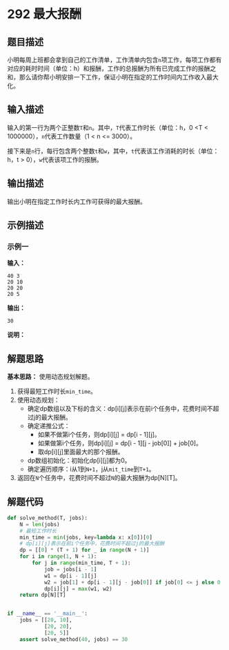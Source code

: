 # 292 最大报酬

## 题目描述

小明每周上班都会拿到自己的工作清单，工作清单内包含`n`项工作，每项工作都有对应的耗时时间（单位：h）和报酬，工作的总报酬为所有已完成工作的报酬之和，那么请你帮小明安排一下工作，保证小明在指定的工作时间内工作收入最大化。

## 输入描述

输入的第一行为两个正整数`T`和`n`。其中，`T`代表工作时长（单位：h，0 <T < 1000000），`n`代表工作数量（1 < n <= 3000）。

接下来是`n`行，每行包含两个整数`t`和`w`，其中，`t`代表该工作消耗的时长（单位：h，t > 0），`w`代表该项工作的报酬。

## 输出描述

输出小明在指定工作时长内工作可获得的最大报酬。

## 示例描述

### 示例一

**输入：**
```text
40 3
20 10
20 20
20 5
```

**输出：**
```text
30
```

**说明：**  

## 解题思路

**基本思路：** 使用动态规划解题。
1. 获得最短工作时长`min_time`。
2. 使用动态规划：
    - 确定dp数组以及下标的含义：dp[i][j]表示在前i个任务中，花费时间不超过j的最大报酬。
    - 确定递推公式：
         - 如果不做第i个任务，则dp[i][j] = dp[i - 1][j]。
         - 如果做第i个任务，则dp[i][j] = dp[i - 1][j - job[0]] + job[0]。
         - 取dp[i][j]里面最大的那个报酬。
    - dp数组初始化：初始化dp[i][j]都为0。
    - 确定遍历顺序：i从1到`N+1`，j从`mit_time`到`T+1`。
3. 返回在`N`个任务中，花费时间不超过`N`的最大报酬为dp[N][T]。   

## 解题代码

```python
def solve_method(T, jobs):
    N = len(jobs)
    # 最短工作时长
    min_time = min(jobs, key=lambda x: x[0])[0]
    # dp[i][j]表示在前i个任务中，花费时间不超过j的最大报酬
    dp = [[0] * (T + 1) for _ in range(N + 1)]
    for i in range(1, N + 1):
        for j in range(min_time, T + 1):
            job = jobs[i - 1]
            w1 = dp[i - 1][j]
            w2 = job[1] + dp[i - 1][j - job[0]] if job[0] <= j else 0
            dp[i][j] = max(w1, w2)
    return dp[N][T]


if __name__ == '__main__':
    jobs = [[20, 10],
            [20, 20],
            [20, 5]]
    assert solve_method(40, jobs) == 30
```